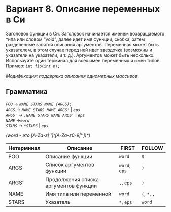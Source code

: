# Вариант 8. Описание переменных в Си

Заголовок функции в Си. Заголовок начинается именем возвращаемого
типа или словом “void”, далее идет имя функции, скобка, затем разделенные
запятой описания аргументов. Переменная может быть указателем,
в этом случае перед ней идет звездочка (возможны и указатели
на указатели, и т. д.). Аргументов может быть несколько.<br>
Используйте один терминал для всех имен переменных и имен типов.<br>
Пример: `int fib(int n);`<br>

*Moдификация: поддержка описания одномерных массивов.*

## Грамматика
*`FOO`* -> *`NAME STARS NAME (ARGS);`*<br>
*`ARGS`* -> *`NAME STARS NAME ARGS'`* | *`eps`* <br>
*`ARGS'`* -> *`,NAME STARS NAME ARGS'`* | *`eps`* <br>
*`NAME`* ->*`word`*<br>
*`STARS`* -> *`*STARS`* | *`eps`* <br>

*(word -  это \[A-Za-z|'_'\](\[A-Za-z0-9|'_'\])\*)* <br>

Нетерминал | Описание | FIRST | FOLLOW
---|---|---|---
FOO | Описание функции | `word` | `$`
ARGS | Список аргументов функции | `word`, `eps` | `)`
ARGS' | Продолжения списка аргументов функции | `,`, `eps` | `)`
NAME | Имя типа или переменной | `word` | `(`, `*`, `,`
STARS | Указатель | `*`, `eps` | `word`